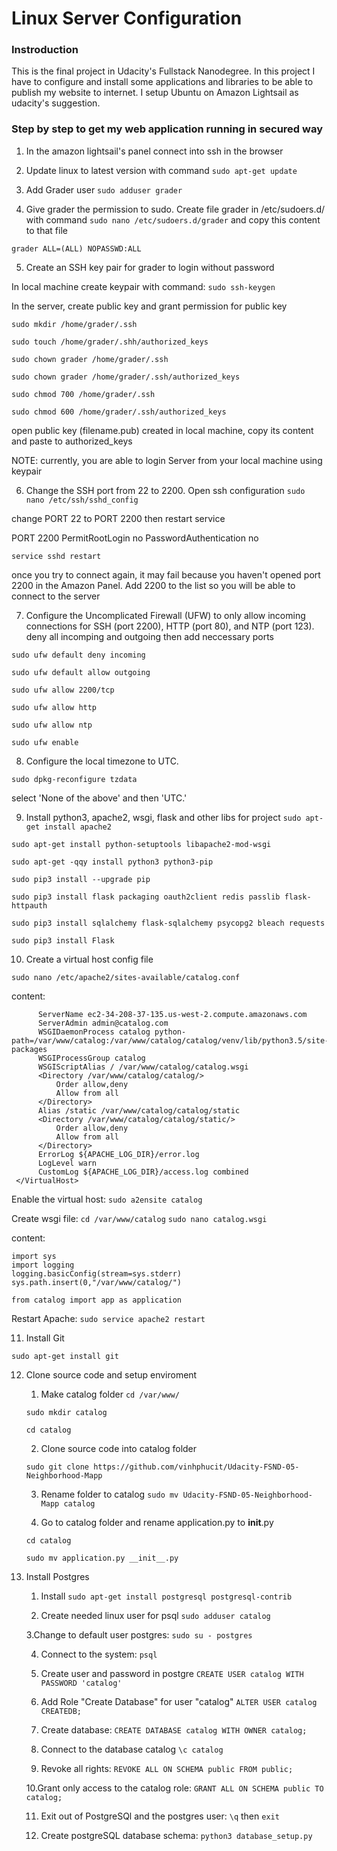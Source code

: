 # Linux Server Configuration

### Instroduction

This is the final project in Udacity's Fullstack Nanodegree. In this project I have to configure and install some applications and libraries to be able to publish my website to internet. I setup Ubuntu on Amazon Lightsail as udacity's suggestion.

### Step by step to get my web application running in secured way

1. In the amazon lightsail's panel connect into ssh in the browser 
2. Update linux to latest version with command
`sudo apt-get update`

3. Add Grader user
`sudo adduser grader`

4. Give grader the permission to sudo.
Create file grader in /etc/sudoers.d/ with command
`sudo nano /etc/sudoers.d/grader`
and copy this content to that file

`grader ALL=(ALL) NOPASSWD:ALL`

5. Create an SSH key pair for grader to login without password

In local machine create keypair with command:
`sudo ssh-keygen`

In the server, create public key and grant permission for public key

`sudo mkdir /home/grader/.ssh` 

`sudo touch /home/grader/.shh/authorized_keys` 

`sudo chown grader /home/grader/.ssh` 

`sudo chown grader /home/grader/.ssh/authorized_keys` 

`sudo chmod 700 /home/grader/.ssh` 

`sudo chmod 600 /home/grader/.ssh/authorized_keys` 

open public key (filename.pub) created in local machine, copy its content and paste to authorized_keys

NOTE: currently, you are able to login Server from your local machine using keypair

6. Change the SSH port from 22 to 2200. 
Open ssh configuration
`sudo nano /etc/ssh/sshd_config`

change PORT 22 to PORT 2200 then restart service 

PORT 2200
PermitRootLogin no
PasswordAuthentication no

`service sshd restart`

once you try to connect again, it may fail because you haven't opened port 2200 in the Amazon Panel.
Add 2200 to the list so you will be able to connect to the server

7. Configure the Uncomplicated Firewall (UFW) to only allow incoming connections for SSH (port 2200), HTTP (port 80), and NTP (port 123).
deny all incomping and outgoing then add neccessary ports

`sudo ufw default deny incoming` 

`sudo ufw default allow outgoing` 

`sudo ufw allow 2200/tcp` 

`sudo ufw allow http` 

`sudo ufw allow ntp` 

`sudo ufw enable` 

8. Configure the local timezone to UTC.

`sudo dpkg-reconfigure tzdata`

select 'None of the above' and then 'UTC.'

9. Install python3, apache2, wsgi, flask and other libs for project
`sudo apt-get install apache2`

`sudo apt-get install python-setuptools libapache2-mod-wsgi`

`sudo apt-get -qqy install python3 python3-pip`

`sudo pip3 install --upgrade pip`

`sudo pip3 install flask packaging oauth2client redis passlib flask-httpauth`

`sudo pip3 install sqlalchemy flask-sqlalchemy psycopg2 bleach requests`

`sudo pip3 install Flask`

10. Create a virtual host config file

`sudo nano /etc/apache2/sites-available/catalog.conf`

content: 

```<VirtualHost *:80>
      ServerName ec2-34-208-37-135.us-west-2.compute.amazonaws.com
      ServerAdmin admin@catalog.com
      WSGIDaemonProcess catalog python-path=/var/www/catalog:/var/www/catalog/catalog/venv/lib/python3.5/site-packages
      WSGIProcessGroup catalog
      WSGIScriptAlias / /var/www/catalog/catalog.wsgi
      <Directory /var/www/catalog/catalog/>
          Order allow,deny
          Allow from all
      </Directory>
      Alias /static /var/www/catalog/catalog/static
      <Directory /var/www/catalog/catalog/static/>
          Order allow,deny
          Allow from all
      </Directory>
      ErrorLog ${APACHE_LOG_DIR}/error.log
      LogLevel warn
      CustomLog ${APACHE_LOG_DIR}/access.log combined
 </VirtualHost>
 ```
 
Enable the virtual host:
`sudo a2ensite catalog`

Create wsgi file:
`cd /var/www/catalog` 
`sudo nano catalog.wsgi`

content:
 ```#!/usr/bin/python3
import sys
import logging
logging.basicConfig(stream=sys.stderr)
sys.path.insert(0,"/var/www/catalog/")

from catalog import app as application
```

Restart Apache:
`sudo service apache2 restart`

11. Install Git

`sudo apt-get install git`

12. Clone source code and setup enviroment
      1. Make catalog folder
      `cd /var/www/`
      
      `sudo mkdir catalog`

      `cd catalog`
      
      2. Clone source code into catalog folder     

      `sudo git clone https://github.com/vinhphucit/Udacity-FSND-05-Neighborhood-Mapp`
      
      3. Rename folder to catalog
      `sudo mv Udacity-FSND-05-Neighborhood-Mapp catalog`
      
      4. Go to catalog folder and rename application.py to __init__.py
      
      `cd catalog`
      
      `sudo mv application.py __init__.py`
      
13. Install Postgres
      1. Install
      `sudo apt-get install postgresql postgresql-contrib`
      
      2. Create needed linux user for psql
      `sudo adduser catalog`
      
      3.Change to default user postgres:
      `sudo su - postgres`
      
      4. Connect to the system:
      `psql`
      
      5. Create user and password in postgre
      `CREATE USER catalog WITH PASSWORD 'catalog'`
      
      6. Add Role "Create Database" for user "catalog"
      `ALTER USER catalog CREATEDB;`
      
      7. Create database:
      `CREATE DATABASE catalog WITH OWNER catalog;`

      8. Connect to the database catalog 
      `\c catalog`
      
      9. Revoke all rights:
      `REVOKE ALL ON SCHEMA public FROM public;`
      
      10.Grant only access to the catalog role:
      `GRANT ALL ON SCHEMA public TO catalog;`
      
      11. Exit out of PostgreSQl and the postgres user:
      `\q` then `exit`

      12. Create postgreSQL database schema:
      `python3 database_setup.py`
